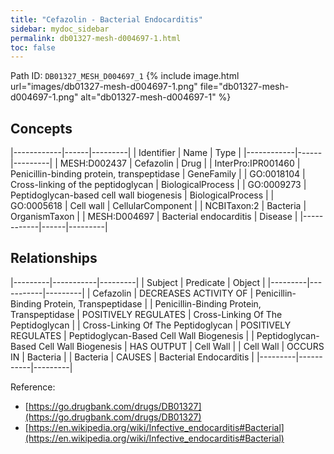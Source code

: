 ```yaml
---
title: "Cefazolin - Bacterial Endocarditis"
sidebar: mydoc_sidebar
permalink: db01327-mesh-d004697-1.html
toc: false 
---
```



Path ID: `DB01327_MESH_D004697_1`
{% include image.html url="images/db01327-mesh-d004697-1.png" file="db01327-mesh-d004697-1.png" alt="db01327-mesh-d004697-1" %}

## Concepts

|------------|------|---------|
| Identifier | Name | Type    |
|------------|------|---------|
| MESH:D002437 | Cefazolin | Drug |
| InterPro:IPR001460 | Penicillin-binding protein, transpeptidase | GeneFamily |
| GO:0018104 | Cross-linking of the peptidoglycan | BiologicalProcess |
| GO:0009273 | Peptidoglycan-based cell wall biogenesis | BiologicalProcess |
| GO:0005618 | Cell wall | CellularComponent |
| NCBITaxon:2 | Bacteria | OrganismTaxon |
| MESH:D004697 | Bacterial endocarditis | Disease |
|------------|------|---------|

## Relationships

|---------|-----------|---------|
| Subject | Predicate | Object  |
|---------|-----------|---------|
| Cefazolin | DECREASES ACTIVITY OF | Penicillin-Binding Protein, Transpeptidase |
| Penicillin-Binding Protein, Transpeptidase | POSITIVELY REGULATES | Cross-Linking Of The Peptidoglycan |
| Cross-Linking Of The Peptidoglycan | POSITIVELY REGULATES | Peptidoglycan-Based Cell Wall Biogenesis |
| Peptidoglycan-Based Cell Wall Biogenesis | HAS OUTPUT | Cell Wall |
| Cell Wall | OCCURS IN | Bacteria |
| Bacteria | CAUSES | Bacterial Endocarditis |
|---------|-----------|---------|

Reference: 
  - [https://go.drugbank.com/drugs/DB01327](https://go.drugbank.com/drugs/DB01327)
  - [https://en.wikipedia.org/wiki/Infective_endocarditis#Bacterial](https://en.wikipedia.org/wiki/Infective_endocarditis#Bacterial)
